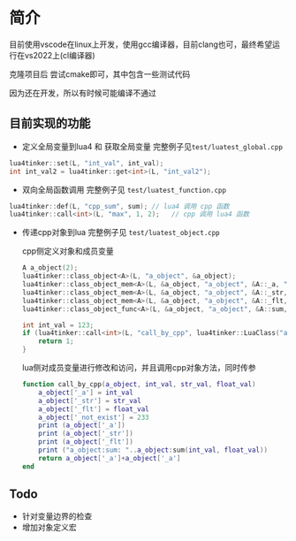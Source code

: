 # 简介

目前使用vscode在linux上开发，使用gcc编译器，目前clang也可，最终希望运行在vs2022上(cl编译器)

克隆项目后 尝试cmake即可，其中包含一些测试代码

因为还在开发，所以有时候可能编译不通过

## 目前实现的功能

+ 定义全局变量到lua4 和 获取全局变量 完整例子见`test/luatest_global.cpp`

```cpp
lua4tinker::set(L, "int_val", int_val);
int int_val2 = lua4tinker::get<int>(L, "int_val2");
```

+ 双向全局函数调用 完整例子见 `test/luatest_function.cpp`

```cpp
lua4tinker::def(L, "cpp_sum", sum); // lua4 调用 cpp 函数
lua4tinker::call<int>(L, "max", 1, 2);   // cpp 调用 lua4 函数
```

+ 传递cpp对象到lua 完整例子见 `test/luatest_object.cpp`

    cpp侧定义对象和成员变量

    ```cpp
    A a_object(2);
    lua4tinker::class_object<A>(L, "a_object", &a_object);
    lua4tinker::class_object_mem<A>(L, &a_object, "a_object", &A::_a, "_a");
    lua4tinker::class_object_mem<A>(L, &a_object, "a_object", &A::_str, "_str");
    lua4tinker::class_object_mem<A>(L, &a_object, "a_object", &A::_flt, "_flt");
    lua4tinker::class_object_func<A>(L, &a_object, "a_object", &A::sum, "sum");

    int int_val = 123;
    if (lua4tinker::call<int>(L, "call_by_cpp", lua4tinker::LuaClass("a_object"), int_val, string("Hello, Object!"), 233.233) != int_val*2) {
        return 1;
    }
    ```

    lua侧对成员变量进行修改和访问，并且调用cpp对象方法，同时传参

    ```lua
    function call_by_cpp(a_object, int_val, str_val, float_val)
        a_object['_a'] = int_val
        a_object['_str'] = str_val
        a_object['_flt'] = float_val
        a_object['_not_exist'] = 233
        print (a_object['_a'])
        print (a_object['_str'])
        print (a_object['_flt'])
        print ("a_object:sum: "..a_object:sum(int_val, float_val))
        return a_object['_a']+a_object['_a']
    end
    ```

## Todo

+ 针对变量边界的检查
+ 增加对象定义宏
